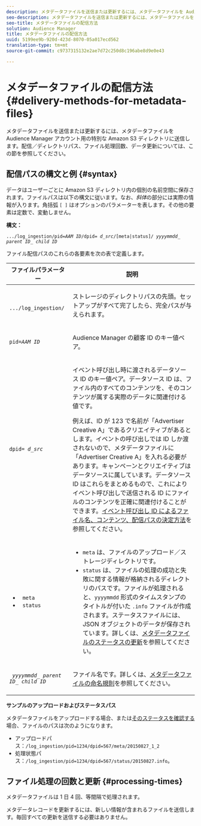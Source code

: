 ```yaml
---
description: メタデータファイルを送信または更新するには、メタデータファイルを Audience Manager アカウント用の特別な Amazon S3 ディレクトリに送信します。配信／ディレクトリパス、ファイル処理回数、データ更新については、この節を参照してください。
seo-description: メタデータファイルを送信または更新するには、メタデータファイルを Audience Manager アカウント用の特別な Amazon S3 ディレクトリに送信します。配信／ディレクトリパス、ファイル処理回数、データ更新については、この節を参照してください。
seo-title: メタデータファイルの配信方法
solution: Audience Manager
title: メタデータファイルの配信方法
uuid: 5199ee9b-920d-423d-8070-05a017ecd562
translation-type: tm+mt
source-git-commit: c9737315132e2ae7d72c250d8c196abe8d9e0e43

---
```



# メタデータファイルの配信方法{#delivery-methods-for-metadata-files}

メタデータファイルを送信または更新するには、メタデータファイルを Audience Manager アカウント用の特別な Amazon S3 ディレクトリに送信します。配信／ディレクトリパス、ファイル処理回数、データ更新については、この節を参照してください。

## 配信パスの構文と例 {#syntax}

データはユーザーごとに Amazon S3 ディレクトリ内の個別の名前空間に保存されます。ファイルパスは以下の構文に従います。なお、*斜体*&#x200B;の部分には実際の情報が入ります。角括弧 `[ ]` はオプションのパラメーターを表します。その他の要素は定数で、変動しません。

**構文：**
<pre><code>.../log_ingestion/pid=<i>AAM ID</i>/dpid= <i>d_src</i>/[meta|status]/ <i>yyyymmdd</i>_ <i>parent ID</i>_ <i>child ID</i></code></pre>

ファイル配信パスのこれらの各要素を次の表で定義します。

<table id="table_E3DB873D4CB3479AA7173838EB9898CE"> 
 <thead> 
  <tr> 
   <th colname="col1" class="entry"> ファイルパラメーター </th> 
   <th colname="col2" class="entry"> 説明 </th> 
  </tr> 
 </thead>
 <tbody> 
  <tr> 
   <td colname="col1"> <p> <code> .../log_ingestion/</code> </p> </td> 
   <td colname="col2"> <p>ストレージのディレクトリパスの先頭。セットアップがすべて完了したら、完全パスが与えられます。 </p> </td> 
  </tr> 
  <tr> 
   <td colname="col1"> <p> <code>pid=<i>AAM ID</i></code> </p> </td> 
   <td colname="col2"> <p><span class="keyword">Audience Manager</span> の顧客 ID のキー値ペア。 </p> </td> 
  </tr> 
  <tr> 
   <td colname="col1"> <p> <code>dpid=<i> d_src</i></code> </p> </td> 
   <td colname="col2"> <p>イベント呼び出し時に渡されるデータソース ID のキー値ペア。データソース ID は、ファイル内のすべてのコンテンツを、そのコンテンツが属する実際のデータに関連付ける値です。 </p> <p>例えば、ID が 123 で名前が「Advertiser Creative A」であるクリエイティブがあるとします。イベントの呼び出しでは ID しか渡されないので、メタデータファイルに「Advertiser Creative A」を入れる必要があります。キャンペーンとクリエイティブはデータソースに属しています。データソース ID はこれらをまとめるもので、これによりイベント呼び出しで送信される ID にファイルのコンテンツを正確に関連付けることができます。<a href="../../../reporting/audience-optimization-reports/metadata-files-intro/metadata-file-overview.md#how-ids-shape-file-names">イベント呼び出し ID によるファイル名、コンテンツ、配信パスの決定方法</a>を参照してください。 </p> </td> 
  </tr> 
  <tr> 
   <td colname="col1"> 
    <ul id="ul_8AFA4E7FCE984789AF05EA31718F39CD"> 
     <li id="li_A493880F6ECB467DBB590226CC7A5847"> <code> meta</code> </li> 
     <li id="li_2D6DAC956D084A1DB43C9C5B2C821F87"> <code> status</code> </li> 
    </ul> </td> 
   <td colname="col2"> <p> 
     <ul id="ul_5907ADF5B20C4FEC94EF5A09BE02F2CD"> 
      <li id="li_AE70B44FEDCF4A05ADAFF4E49296F67D"> <code>meta</code> は、ファイルのアップロード／ストレージディレクトリです。 </li> 
      <li id="li_2ADEA90E01364E888CAAAB8A65A6383F"> <code>status</code> は、ファイルの処理の成功と失敗に関する情報が格納されるディレクトリのパスです。ファイルが処理されると、<code>yyyymmdd</code> 形式のタイムスタンプのタイトルが付いた <code>.info</code> ファイルが作成されます。ステータスファイルには、JSON オブジェクトのデータが保存されています。詳しくは、<a href="../../../reporting/audience-optimization-reports/metadata-files-intro/metadata-update-status.md">メタデータファイルのステータスの更新</a>を参照してください。 </li> 
     </ul> </p> </td> 
  </tr> 
  <tr> 
   <td colname="col1"> <p> <code> <i>yyyymmdd</i>_<i> parent ID</i>_<i> child ID</i></code> </p> </td> 
   <td colname="col2"> <p>ファイル名です。詳しくは、<a href="../../../reporting/audience-optimization-reports/metadata-files-intro/metadata-file-names.md">メタデータファイルの命名規則</a>を参照してください。 </p> </td> 
  </tr> 
 </tbody> 
</table>

**サンプルのアップロードおよびステータスパス**

メタデータファイルをアップロードする場合、または[そのステータスを確認する](../../../reporting/audience-optimization-reports/metadata-files-intro/metadata-update-status.md)場合、ファイルのパスは次のようになります。

* アップロードパス：`/log_ingestion/pid=1234/dpid=567/meta/20150827_1_2`
* 処理状態パス：`/log_ingestion/pid=1234/dpid=567/status/20150827.info`。

## ファイル処理の回数と更新 {#processing-times}

メタデータファイルは 1 日 4 回、等間隔で処理されます。

メタデータレコードを更新するには、新しい情報が含まれるファイルを送信します。毎回すべての更新を送信する必要はありません。
